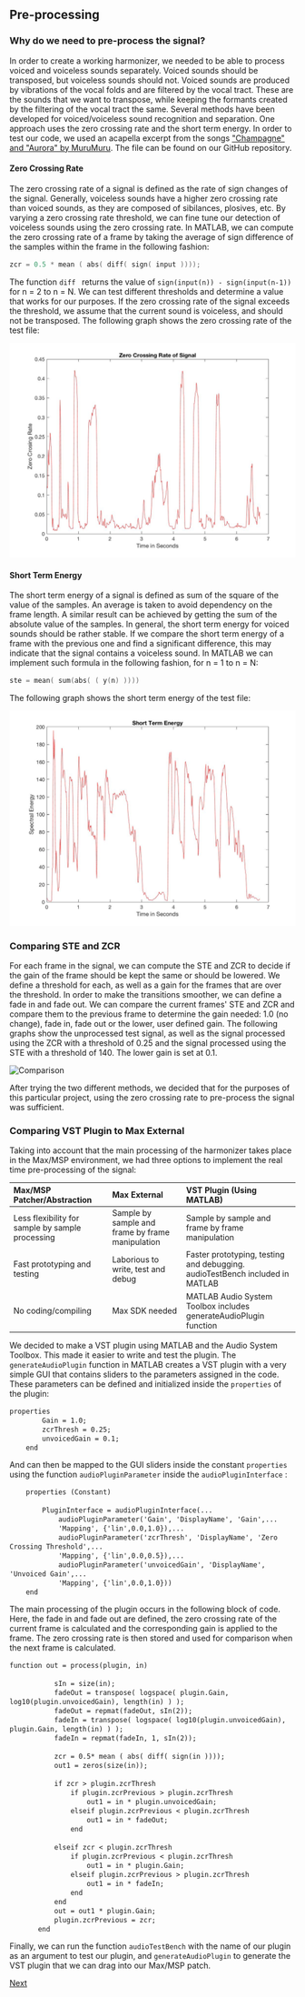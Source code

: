 ## Pre-processing

### Why do we need to pre-process the signal?

In order to create a working harmonizer, we needed to be able to process voiced and voiceless sounds separately. Voiced sounds should be transposed, but voiceless sounds should not. Voiced sounds are produced by vibrations of the vocal folds and are filtered by the vocal tract. These are the sounds that we want to transpose, while keeping the formants created by the filtering of the vocal tract the same. Several methods have been developed for voiced/voiceless sound recognition and separation. One approach uses the zero crossing rate and the short term energy. In order to test our code, we used an acapella excerpt from the songs ["Champagne" and "Aurora" by MuruMuru](https://open.spotify.com/track/32nlotNdfPe5PjyEovnrM7?si=IEqlPLsLTxqynP417MJfDA). The file can be found on our GitHub repository.

#### Zero Crossing Rate

The zero crossing rate of a signal is defined as the rate of sign changes of the signal. Generally, voiceless sounds have a higher zero crossing rate than voiced sounds, as they are composed of sibilances, plosives, etc. By varying a zero crossing rate threshold, we can fine tune our detection of voiceless sounds using the zero crossing rate. In MATLAB, we can compute the zero crossing rate of a frame by taking the average of sign difference of the samples within the frame in the following fashion:

```c++
zcr = 0.5 * mean ( abs( diff( sign( input ))));
```

The function ```diff ``` returns the value of ```sign(input(n)) - sign(input(n-1))``` for n = 2 to n = N. We can test different thresholds and determine a value that works for our purposes. If the zero crossing rate of the signal exceeds the threshold, we assume that the current sound is voiceless, and should not be transposed. The following graph shows the zero crossing rate of the test file:

![ZeroCrossingRate](./Images/ZCR.jpg)


#### Short Term Energy

The short term energy of a signal is defined as sum of the square of the value of the samples. An average is taken to avoid dependency on the frame length. A similar result can be achieved by getting the sum of the absolute value of the samples. In general, the short term energy for voiced sounds should be rather stable. If we compare the short term energy of a frame with the previous one and find a significant difference, this may indicate that the signal contains a voiceless sound. In MATLAB we can implement such formula in the following fashion, for n = 1 to n = N:

```c++
ste = mean( sum(abs( ( y(n) ))))
```
The following graph shows the short term energy of the test file:

![ShortTermEnergy](./Images/ShortTermEnergy.jpg)

### Comparing STE and ZCR

For each frame in the signal, we can compute the STE and ZCR to decide if the gain of the frame should be kept the same or should be lowered. We define a threshold for each, as well as a gain for the frames that are over the threshold.
In order to make the transitions smoother, we can define a fade in and fade out. We can compare the current frames' STE and ZCR and compare them to the previous frame to determine the gain needed: 1.0 (no change), fade in, fade out or the lower, user defined gain.
The following graphs show the unprocessed test signal, as well as the signal processed using the ZCR with a threshold of 0.25 and the signal processed using the STE with a threshold of 140. The lower gain is set at 0.1.

![Comparison](./Images/DiferentMethods.jpg)

After trying the two different methods, we decided that for the purposes of this particular project, using the zero crossing rate to pre-process the signal was sufficient.


### Comparing VST Plugin to Max External

Taking into account that the main processing of the harmonizer takes place in the Max/MSP environment, we had three options to implement the real time pre-processing of the signal:


| Max/MSP Patcher/Abstraction      | Max External  | VST Plugin (Using MATLAB)   |
|:----------------------|:------------------------|:-----------------------------|
|Less flexibility for sample by sample processing| Sample by sample and frame by frame manipulation|Sample by sample and frame by frame manipulation|  
|Fast prototyping and testing | Laborious to write, test and debug     | Faster prototyping, testing and debugging. audioTestBench included in MATLAB   |
|No coding/compiling         | Max SDK needed          | MATLAB Audio System Toolbox includes generateAudioPlugin function              |

We decided to make a VST plugin using MATLAB and the Audio System Toolbox. This made it easier to write and test the plugin. The ```generateAudioPlugin``` function in MATLAB creates a VST plugin with a very simple GUI that contains sliders to the parameters assigned in the code. These parameters can be defined and initialized inside the ```properties``` of the plugin:

```
properties        
        Gain = 1.0;
        zcrThresh = 0.25;
        unvoicedGain = 0.1;
    end
```

And can then be mapped to the GUI sliders inside the constant ```properties``` using the function ```audioPluginParameter``` inside the ```audioPluginInterface``` :

```
    properties (Constant)
        
        PluginInterface = audioPluginInterface(...
            audioPluginParameter('Gain', 'DisplayName', 'Gain',...
            'Mapping', {'lin',0.0,1.0}),...
            audioPluginParameter('zcrThresh', 'DisplayName', 'Zero Crossing Threshold',...
            'Mapping', {'lin',0.0,0.5}),...
            audioPluginParameter('unvoicedGain', 'DisplayName', 'Unvoiced Gain',...
            'Mapping', {'lin',0.0,1.0}))       
    end
 ```
 
 
 The main processing of the plugin occurs in the following block of code. Here, the fade in and fade out are defined, the zero crossing rate of the current frame is calculated and the corresponding gain is applied to the frame. The zero crossing rate is then stored and used for comparison when the next frame is calculated.
 
 ```
 function out = process(plugin, in)    
            
            sIn = size(in);
            fadeOut = transpose( logspace( plugin.Gain, log10(plugin.unvoicedGain), length(in) ) );
            fadeOut = repmat(fadeOut, sIn(2));
            fadeIn = transpose( logspace( log10(plugin.unvoicedGain), plugin.Gain, length(in) ) );
            fadeIn = repmat(fadeIn, 1, sIn(2));
                        
            zcr = 0.5* mean ( abs( diff( sign(in ))));
            out1 = zeros(size(in));
            
            if zcr > plugin.zcrThresh
                if plugin.zcrPrevious > plugin.zcrThresh
                    out1 = in * plugin.unvoicedGain;
                elseif plugin.zcrPrevious < plugin.zcrThresh
                    out1 = in * fadeOut;
                end
                
            elseif zcr < plugin.zcrThresh
                if plugin.zcrPrevious < plugin.zcrThresh
                    out1 = in * plugin.Gain;
                elseif plugin.zcrPrevious > plugin.zcrThresh
                	out1 = in * fadeIn;
                end
            end
            out = out1 * plugin.Gain;            
            plugin.zcrPrevious = zcr;             
        end        
```

Finally, we can run the function ```audioTestBench``` with the name of our plugin as an argument to test our plugin, and ```generateAudioPlugin``` to generate the VST plugin that we can drag into our Max/MSP patch. 





[Next](./pitchshifting.md)

